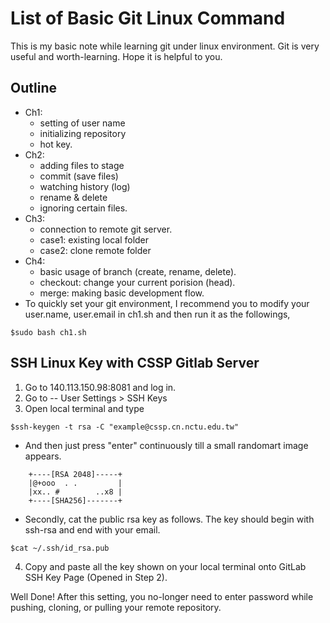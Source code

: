 # List of Basic Git Linux Command
This is my basic note while learning git under linux environment. Git is very useful and worth-learning. Hope it is helpful to you.

## Outline
 - Ch1: 
	 - setting of user name
	 - initializing repository
	 - hot key.
 - Ch2: 
	 - adding files to stage
	 - commit (save files)
	 - watching history (log) 
	 - rename & delete
	 - ignoring certain files.
 - Ch3: 
	 - connection to remote git server.
	 - case1: existing local folder
	 - case2: clone remote folder
 - Ch4: 
	 - basic usage of branch (create, rename, delete).
	 - checkout: change your current porision (head).
	 - merge: making basic development flow.
 - To quickly set your git environment, I recommend you to modify your user.name, user.email in ch1.sh and then run it as the followings,

```
$sudo bash ch1.sh
``` 

## SSH Linux Key with CSSP Gitlab Server

 1.  Go to 140.113.150.98:8081 and log in.
 2.  Go to  -- User Settings > SSH Keys
 3.  Open local terminal and type

```
$ssh-keygen -t rsa -C "example@cssp.cn.nctu.edu.tw"
```

-	And then just press "enter" continuously till a small randomart image appears.
```
	+----[RSA 2048]-----+
	|@+ooo  . .         |
	|xx.. #        ..x8 |
	+----[SHA256]-------+
```
-	Secondly, cat the public rsa key as follows. The key should begin with ssh-rsa and end with your email.

```	
$cat ~/.ssh/id_rsa.pub
```

 4. Copy and paste all the key shown on your local terminal onto GitLab SSH Key Page (Opened in Step 2).
 
Well Done! After this setting, you no-longer need to enter password while pushing, cloning, or pulling your remote repository.
